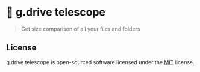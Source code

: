 # 🔭 g.drive telescope
> Get size comparison of all your files and folders

## License
g.drive telescope is open-sourced software licensed under the [MIT](./LICENSE.md) license.
